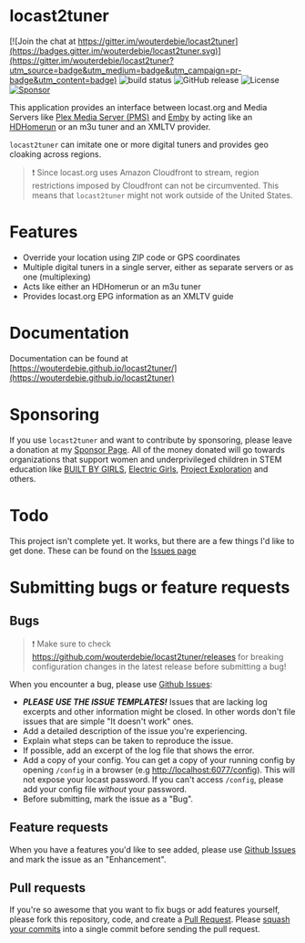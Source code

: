 # locast2tuner

[![Join the chat at https://gitter.im/wouterdebie/locast2tuner](https://badges.gitter.im/wouterdebie/locast2tuner.svg)](https://gitter.im/wouterdebie/locast2tuner?utm_source=badge&utm_medium=badge&utm_campaign=pr-badge&utm_content=badge) ![build status](https://github.com/wouterdebie/locast2tuner/actions/workflows/release.yml/badge.svg) ![GitHub release](https://img.shields.io/github/v/release/wouterdebie/locast2tuner) ![License](https://img.shields.io/badge/License-MIT-blue) [![Sponsor](https://img.shields.io/github/sponsors/wouterdebie)](https://github.com/sponsors/wouterdebie)

This application provides an interface between locast.org and Media Servers like [Plex Media Server (PMS)](https://plex.tv) and [Emby](https://emby.media) by acting like an [HDHomerun](https://www.silicondust.com/) or an m3u tuner and an XMLTV provider.

`locast2tuner` can imitate one or more digital tuners and provides geo cloaking across regions.

> ❗ Since locast.org uses Amazon Cloudfront to stream, region restrictions imposed by Cloudfront can not be circumvented. This means that `locast2tuner` might not work outside of the United States.
# Features
- Override your location using ZIP code or GPS coordinates
- Multiple digital tuners in a single server, either as separate servers or as one (multiplexing)
- Acts like either an HDHomerun or an m3u tuner
- Provides locast.org EPG information as an XMLTV guide

# Documentation
Documentation can be found at [https://wouterdebie.github.io/locast2tuner/](https://wouterdebie.github.io/locast2tuner)

# Sponsoring
If you use `locast2tuner` and want to contribute by sponsoring, please leave a donation at my [Sponsor Page](https://github.com/sponsors/wouterdebie). All of the money donated will go towards organizations that support women and underprivileged children in STEM education like [BUILT BY GIRLS](https://www.builtbygirls.com/), [Electric Girls](https://www.electricgirls.org/), [Project Exploration](https://projectexploration.org/) and others.

# Todo
This project isn't complete yet. It works, but there are a few things I'd like to get done. These can be found on the [Issues page](https://github.com/wouterdebie/locast2tuner/issues)

# Submitting bugs or feature requests
## Bugs
> ❗ Make sure to check https://github.com/wouterdebie/locast2tuner/releases for breaking configuration changes in the latest release before submitting a bug!

When you encounter a bug, please use [Github Issues](https://github.com/wouterdebie/locast2tuner/issues):
- _**PLEASE USE THE ISSUE TEMPLATES!**_ Issues that are lacking log excerpts and other information might be closed. In other words don't file issues that are simple "It doesn't work" ones.
- Add a detailed description of the issue you're experiencing.
- Explain what steps can be taken to reproduce the issue.
- If possible, add an excerpt of the log file that shows the error.
- Add a copy of your config. You can get a copy of your running config by opening `/config` in a browser (e.g [http://localhost:6077/config](http://localhost:6077/config)). This will not expose your locast password. If you can't access `/config`, please add your config file *without* your password.
- Before submitting, mark the issue as a "Bug".

## Feature requests
When you have a features you'd like to see added, please use [Github Issues](https://github.com/wouterdebie/locast2tuner/issues) and mark the issue as an "Enhancement".

## Pull requests
If you're so awesome that you want to fix bugs or add features yourself, please fork this repository, code, and create a [Pull Request](https://docs.github.com/en/github/collaborating-with-issues-and-pull-requests/about-pull-requests). Please [squash your commits](https://www.git-tower.com/learn/git/faq/git-squash/) into a single commit before sending the pull request.
